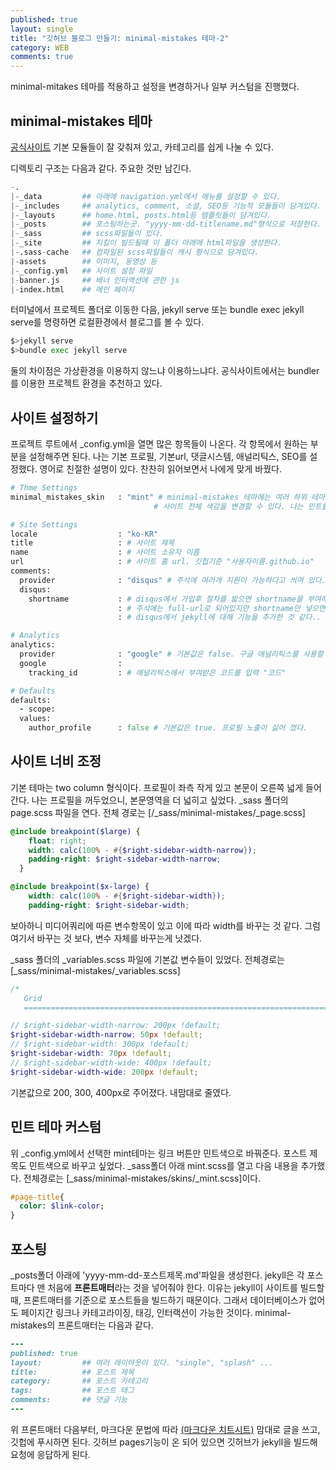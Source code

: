 ```yaml
---
published: true
layout: single
title: "깃허브 블로그 만들기: minimal-mistakes 테마-2"
category: WEB
comments: true
---
```

minimal-mitakes 테마를 적용하고 설정을 변경하거나 일부 커스텀을 진행했다.

## minimal-mistakes 테마  

[공식사이트](https://mmistakes.github.io/minimal-mistakes/)
기본 모듈들이 잘 갖춰져 있고, 카테고리를 쉽게 나눌 수 있다. 

디렉토리 구조는 다음과 같다. 주요한 것만 남긴다.
```python
-.
|-_data         ## 아래에 navigation.yml에서 메뉴를 설정할 수 있다.
|-_includes     ## analytics, comment, 소셜, SEO등 기능적 모듈들이 담겨있다.
|-_layouts      ## home.html, posts.html등 템플릿들이 담겨있다.
|-_posts        ## 포스팅하는곳. "yyyy-mm-dd-titlename.md"형식으로 저장한다.
|-_sass         ## scss파일들이 있다.
|-_site         ## 지킬이 빌드될때 이 폴더 아래에 html파일을 생성한다.
|-.sass-cache   ## 컴파일된 scss파일들이 캐시 형식으로 담겨있다.
|-assets        ## 이미지, 동영상 등
|-_config.yml   ## 사이트 설정 파일
|-banner.js     ## 배너 인터액션에 관한 js
|-index.html    ## 메인 페이지
```

터미널에서 프로젝트 폴더로 이동한 다음, jekyll serve 또는 bundle exec jekyll serve를 명령하면 로컬환경에서 블로그를 볼 수 있다.
```bash
$>jekyll serve
$>bundle exec jekyll serve
```
둘의 차이점은 가상환경을 이용하지 않느냐 이용하느냐다. 공식사이트에서는 bundler를 이용한 프로젝트 환경을 추천하고 있다.  

## 사이트 설정하기  
프로젝트 루트에서 _config.yml을 열면 많은 항목들이 나온다. 각 항목에서 원하는 부분을 설정해주면 된다.
나는 기본 프로필, 기본url, 댓글시스템, 애널리틱스, SEO를 설정했다.
영어로 친절한 설명이 있다. 찬찬히 읽어보면서 나에게 맞게 바꿨다.

```ruby
# Thme Settings
minimal_mistakes_skin   : "mint" # minimal-mistakes 테마에는 여러 하위 테마가 있다. air, aqua, mint ... 
                                # 사이트 전체 색감을 변경할 수 있다. 나는 민트를 선택했다.

# Site Settings
locale                  : "ko-KR"
title                   : # 사이트 제목
name                    : # 사이트 소유자 이름
url                     : # 사이트 홈 url. 깃헙기준 "사용자이름.github.io"
comments:
  provider              : "disqus" # 주석에 여러개 지원이 가능하다고 씌여 있다.
  disqus:
    shortname           : # disqus에서 가입후 절차를 밟으면 shortname을 부여해준다.
                        : # 주석에는 full-url로 되어있지만 shortname만 넣으면 된다.
                        : # disqus에서 jekyll에 대해 기능을 추가한 것 같다..

# Analytics
analytics:
  provider              : "google" # 기본값은 false. 구글 애널리틱스를 사용할 것이므로 "google"을 입력.
  google                :
    tracking_id         : # 애널리틱스에서 부여받은 코드를 입력 "코드"

# Defaults
defaults:
  - scope:
  values:
    author_profile      : false # 기본값은 true. 프로필 노출이 싫어 껐다.
```

## 사이트 너비 조정
기본 테마는 two column 형식이다. 프로필이 좌측 작게 있고 본문이 오른쪽 넓게 들어간다. 나는 프로필을 꺼두었으니, 본문영역을 더 넓히고 싶었다.
_sass 폴더의 page.scss 파일을 연다. 전체 경로는 [/_sass/minimal-mistakes/_page.scss]

```scss
@include breakpoint($large) {
    float: right;
    width: calc(100% - #{$right-sidebar-width-narrow});
    padding-right: $right-sidebar-width-narrow;
  }

@include breakpoint($x-large) {
    width: calc(100% - #{$right-sidebar-width});        
    padding-right: $right-sidebar-width;                
```
보아하니 미디어쿼리에 따른 변수항목이 있고 이에 따라 width를 바꾸는 것 같다. 그럼 여기서 바꾸는 것 보다, 변수 자체를 바꾸는게 낫겠다.

_sass 폴더의 _variables.scss 파일에 기본값 변수들이 있었다. 전체경로는 [_sass/minimal-mistakes/_variables.scss]

```scss
/*
   Grid
   ========================================================================== */

// $right-sidebar-width-narrow: 200px !default;
$right-sidebar-width-narrow: 50px !default;
// $right-sidebar-width: 300px !default;
$right-sidebar-width: 70px !default;
// $right-sidebar-width-wide: 400px !default;
$right-sidebar-width-wide: 200px !default;
```
기본값으로 200, 300, 400px로 주어졌다. 내맘대로 줄였다.

## 민트 테마 커스텀
위 _config.yml에서 선택한 mint테마는 링크 버튼만 민트색으로 바꿔준다. 포스트 제목도 민트색으로 바꾸고 싶었다.
_sass폴더 아래 mint.scss를 열고 다음 내용을 추가했다. 전체경로는 [_sass/minimal-mistakes/skins/_mint.scss]이다.
```sass
#page-title{
  color: $link-color;
}
```

## 포스팅
_posts폴더 아래에 'yyyy-mm-dd-포스트제목.md'파일을 생성한다.
jekyll은 각 포스트마다 맨 처음에 **프론트매터**라는 것을 넣어줘야 한다. 이유는 jekyll이 사이트를 빌드할 때, 프론트매터를 기준으로 포스트들을 빌드하기 때문이다. 그래서 데이터베이스가 없어도 페이지간 링크나 카테고라이징, 태깅, 인터랙션이 가능한 것이다.
minimal-mistakes의 프론트매터는 다음과 같다.
```ruby
---
published: true
layout:         ## 여러 레이아웃이 있다. "single", "splash" ...
title:          ## 포스트 제목
category:       ## 포스트 카테고리
tags:           ## 포스트 태그
comments:       ## 댓글 기능
---
```

위 프론트매터 다음부터, 마크다운 문법에 따라 [(마크다운 치트시트)](https://github.com/adam-p/markdown-here/wiki/Markdown-Cheatsheet) 맘대로 글을 쓰고, 깃헙에 푸시하면 된다. 깃허브 pages기능이 온 되어 있으면 깃허브가 jekyll을 빌드해 요청에 응답하게 된다.

